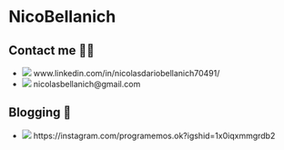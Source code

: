 # NicoBellanich
 
<h2>Contact me 🤜🤛</h2> 
<ul>
  <li> <img src="https://img.shields.io/badge/linkedin-%230077B5.svg?&style=for-the-badge&logo=linkedin&logoColor=white" /> www.linkedin.com/in/nicolasdariobellanich70491/ </li>
  <li><img src="https://img.shields.io/badge/gmail-D14836?&style=for-the-badge&logo=gmail&logoColor=white" /> nicolasbellanich@gmail.com</li>
</ul>

<h2>Blogging 📝 </h2>
<ul>
  <li> <img src="https://img.shields.io/badge/instagram-%23E4405F.svg?&style=for-the-badge&logo=instagram&logoColor=white" /> https://instagram.com/programemos.ok?igshid=1x0iqxmmgrdb2 </li>
</ul>
